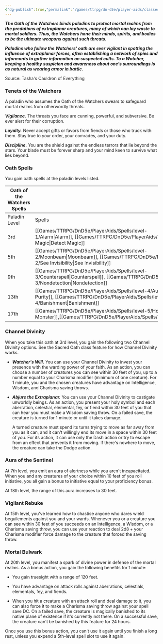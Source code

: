 ```yaml
---
{"dg-publish":true,"permalink":"/games/ttrpg/dn-d5e/player-aids/classes/class-specialisations/paladin-oath-of-watchers/","tags":["TTRPG/DND/5e"],"noteIcon":""}
---
```



**_The Oath of the Watchers binds paladins to protect mortal realms from the predations of extraplanar creatures, many of which can lay waste to mortal soldiers. Thus, the Watchers hone their minds, spirits, and bodies to be the ultimate weapons against such threats._**

**_Paladins who follow the Watchers' oath are ever vigilant in spotting the influence of extraplanar forces, often establishing a network of spies and informants to gather information on suspected cults. To a Watcher, keeping a healthy suspicion and awareness about one's surroundings is as natural as wearing armor in battle._**

Source: Tasha's Cauldron of Everything

### Tenets of the Watchers

A paladin who assumes the Oath of the Watchers swears to safeguard mortal realms from otherwordly threats.

**_Vigilance._** The threats you face are cunning, powerful, and subversive. Be ever alert for their corruption.

**_Loyalty._** Never accept gifts or favors from fiends or those who truck with them. Stay true to your order, your comrades, and your duty.

**_Discipline._** You are the shield against the endless terrors that lie beyond the stars. Your blade must be forever sharp and your mind keen to survive what lies beyond.

### Oath Spells

You gain oath spells at the paladin levels listed.

|Oath of the Watchers Spells|   |
|---|---|
|Paladin Level|Spells|
|3rd|[[Games/TTRPG/DnD5e/PlayerAids/Spells/level-1/Alarm\|Alarm]], [[Games/TTRPG/DnD5e/PlayerAids/Spells/level-1/Detect Magic\|Detect Magic]]|
|5th|[[Games/TTRPG/DnD5e/PlayerAids/Spells/level-2/Moonbeam\|Moonbeam]], [[Games/TTRPG/DnD5e/PlayerAids/Spells/level-2/See Invisibility\|See Invisibility]]|
|9th|[[Games/TTRPG/DnD5e/PlayerAids/Spells/level-3/Counterspell\|Counterspell]], [[Games/TTRPG/DnD5e/PlayerAids/Spells/level-3/Nondetection\|Nondetection]]|
|13th|[[Games/TTRPG/DnD5e/PlayerAids/Spells/level-4/Aura of Purity\|Aura of Purity]], [[Games/TTRPG/DnD5e/PlayerAids/Spells/level-4/Banishment\|Banishment]]|
|17th|[[Games/TTRPG/DnD5e/PlayerAids/Spells/level-5/Hold Monster\|Hold Monster]],[[Games/TTRPG/DnD5e/PlayerAids/Spells/level-5/Scrying\|Scrying]]|

### Channel Divinity

When you take this oath at 3rd level, you gain the following two Channel Divinity options. See the Sacred Oath class feature for how Channel Divinity works.

- **_Watcher's Will._** You can use your Channel Divinity to invest your presence with the warding power of your faith. As an action, you can choose a number of creatures you can see within 30 feet of you, up to a number equal to your Charisma modifier (minimum of one creature). For 1 minute, you and the chosen creatures have advantage on Intelligence, Wisdom, and Charisma saving throws.

- **_Abjure the Extraplanar._** You can use your Channel Divinity to castigate unworldly beings. As an action, you present your holy symbol and each aberration, celestial, elemental, fey, or fiend within 30 feet of you that can hear you must make a Wisdom saving throw. On a failed save, the creature is turned for 1 minute or until it takes damage.  
      
    A turned creature must spend its turns trying to move as far away from you as it can, and it can't willingly end its move in a space within 30 feet of you. For its action, it can use only the Dash action or try to escape from an effect that prevents it from moving. If there's nowhere to move, the creature can take the Dodge action.

### Aura of the Sentinel

At 7th level, you emit an aura of alertness while you aren't incapacitated. When you and any creatures of your choice within 10 feet of you roll initiative, you all gain a bonus to initiative equal to your proficiency bonus.

At 18th level, the range of this aura increases to 30 feet.

### Vigilant Rebuke

At 15th level, you've learned how to chastise anyone who dares wield beguilements against you and your wards. Whenever you or a creature you can see within 30 feet of you succeeds on an Intelligence, a Wisdom, or a Charisma saving throw, you can use your reaction to deal 2d8 + your Charisma modifier force damage to the creature that forced the saving throw.

### Mortal Bulwark

At 20th level, you manifest a spark of divine power in defense of the mortal realms. As a bonus action, you gain the following benefits for 1 minute:

- You gain truesight with a range of 120 feet.

- You have advantage on attack rolls against aberrations, celestials, elementals, fey, and fiends.

- When you hit a creature with an attack roll and deal damage to it, you can also force it to make a Charisma saving throw against your spell save DC. On a failed save, the creature is magically banished to its native plane of existence if it's currently not there. On a successful save, the creature can't be banished by this feature for 24 hours.

Once you use this bonus action, you can't use it again until you finish a long rest, unless you expend a 5th-level spell slot to use it again.